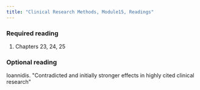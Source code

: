 ```yaml
---
title: "Clinical Research Methods, Module15, Readings"
---
```


### Required reading

1. Chapters 23, 24, 25

### Optional reading

Ioannidis. "Contradicted and initially stronger effects in highly cited clinical research"

